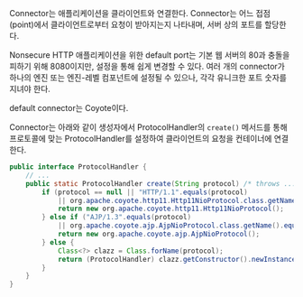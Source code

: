 Connector는 애플리케이션을 클라이언트와 연결한다.
Connector는 어느 접점(point)에서 클라이언트로부터 요청이 받아지는지 나타내며, 서버 상의 포트를 할당한다.

Nonsecure HTTP 애플리케이션을 위한 default port는 기본 웹 서버의 80과 충돌을 피하기 위해 8080이지만, 설정을 통해 쉽게 변경할 수 있다.
여러 개의 connector가 하나의 엔진 또는 엔진-레벨 컴포넌트에 설정될 수 있으나, 각각 유니크한 포트 숫자를 지녀야 한다.

default connector는 Coyote이다.

Connector는 아래와 같이 생성자에서 ProtocolHandler의 `create()` 메서드를 통해 프로토콜에 맞는 ProtocolHandler를 설정하여 클라이언트의 요청을 컨테이너에 연결한다.

```java
public interface ProtocolHandler {
	// ...
	public static ProtocolHandler create(String protocol) /* throws ... */ {
		if (protocol == null || "HTTP/1.1".equals(protocol)
			|| org.apache.coyote.http11.Http11NioProtocol.class.getName().equals(protocol)) {
			return new org.apache.coyote.http11.Http11NioProtocol();
		} else if ("AJP/1.3".equals(protocol)
			|| org.apache.coyote.ajp.AjpNioProtocol.class.getName().equals(protocol)) {
			return new org.apache.coyote.ajp.AjpNioProtocol();
		} else {
			Class<?> clazz = Class.forName(protocol);
			return (ProtocolHandler) clazz.getConstructor().newInstance();
		}
	}
}
```